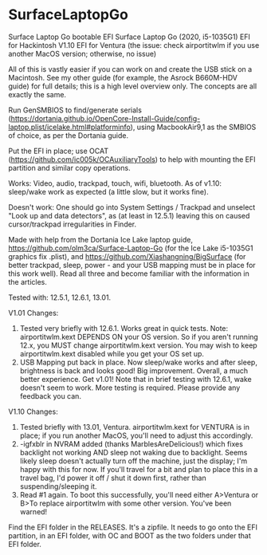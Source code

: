 # SurfaceLaptopGo
Surface Laptop Go bootable EFI
Surface Laptop Go (2020, i5-1035G1) EFI for Hackintosh
V1.10 EFI for Ventura (the issue: check airportitwlm if you use another MacOS version; otherwise, no issue)

All of this is vastly easier if you can work on and create the USB stick on a Macintosh. See my other guide (for example, the Asrock B660M-HDV guide) for full details; this is a high level overview only. The concepts are all exactly the same.

Run GenSMBIOS to find/generate serials (https://dortania.github.io/OpenCore-Install-Guide/config-laptop.plist/icelake.html#platforminfo), using MacbookAir9,1 as the SMBIOS of choice, as per the Dortania guide.

Put the EFI in place; use OCAT (https://github.com/ic005k/OCAuxiliaryTools) to help with mounting the EFI partition and similar copy operations.

Works: Video, audio, trackpad, touch, wifi, bluetooth.  As of v1.10: sleep/wake work as expected (a little slow, but it works fine).

Doesn't work: One should go into System Settings / Trackpad and unselect "Look up and data detectors", as (at least in 12.5.1) leaving this on caused cursor/trackpad irregularities in Finder. 

Made with help from the Dortania Ice Lake laptop guide, https://github.com/olm3ca/Surface-Laptop-Go (for the Ice Lake i5-1035G1 graphics fix .plist), and https://github.com/Xiashangning/BigSurface (for better trackpad, sleep, power - and your USB mapping must be in place for this work well).  Read all three and become familiar with the information in the articles. 

Tested with:  12.5.1, 12.6.1, 13.01.   

V1.01 Changes: 
1.  Tested very briefly with 12.6.1.  Works great in quick tests.  Note:  airportitwlm.kext DEPENDS ON your OS version.  So if you aren't running 12.x, you MUST change airportitwlm.kext version.  You may wish to keep airportitwlm.kext disabled while you get your OS set up. 
2.  USB Mapping put back in place.  Now sleep/wake works and after sleep, brightness is back and looks good!  Big improvement. 
Overall,  a much better experience.  Get v1.01!  Note that in brief testing with 12.6.1, wake doesn't seem to work.  More testing is required.  Please provide any feedback you can. 

V1.10 Changes: 
1.  Tested briefly with 13.01, Ventura.  airportitwlm.kext for VENTURA is in place; if you run another MacOS, you'll need to adjust this accordingly. 
2.  -igfxblr in NVRAM added (thanks MarblesAreDelicious!) which fixes backlight not working AND sleep not waking due to backlight.  Seems likely sleep doesn't actually turn off the machine, just the display; I'm happy with this for now. If you'll travel for a bit and plan to place this in a travel bag, I'd power it off / shut it down first, rather than suspending/sleeping it.  
3.  Read #1 again.  To boot this successfully, you'll need either A>Ventura or B>To replace airportitwlm with some other version.  You've been warned!

Find the EFI folder in the RELEASES.  It's a zipfile.  It needs to go onto the EFI partition, in an EFI folder, with OC and BOOT as the two folders under that EFI folder. 
